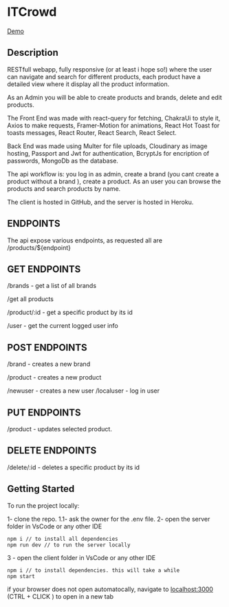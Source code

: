 # ITCrowd

[Demo](https://spardutti.github.io/ITCrowd/#/)

## Description

RESTfull webapp, fully responsive (or at least i hope so!)  where the user can navigate and search for different products,
each product have a detailed view where it display all the product information.

As an Admin you will be able to create products and brands, delete and edit products.

The Front End was made with react-query for fetching, ChakraUi to style it, Axios to make requests,
Framer-Motion for animations, React Hot Toast for toasts messages, React Router, React Search, React Select.

Back End was made using Multer for file uploads, Cloudinary as image hosting, Passport and Jwt for authentication, BcryptJs for encription of passwords, MongoDb as the database.

The api workflow is: you log in as admin, create a brand (you cant create a product without a brand ), create a product.
As an user you can browse the products and search products by name.

The client is hosted in GitHub, and the server is hosted in Heroku.

## ENDPOINTS

The api expose various endpoints, as requested all are /products/${endpoint}

## GET ENDPOINTS

/brands - get a list of all brands

/get all products

/product/:id - get a specific product by its id

/user - get the current logged user info

## POST ENDPOINTS

/brand - creates a new brand

/product - creates a new product

/newuser - creates a new user
/localuser - log in user

## PUT ENDPOINTS

/product - updates selected product.

## DELETE ENDPOINTS

/delete/:id - deletes a specific product by its id

## Getting Started

To run the project locally:

1- clone the repo. 
1.1- ask the owner for the .env file. 
2- open the server folder in VsCode or any other IDE
```
npm i // to install all dependencies
npm run dev // to run the server locally
```
3 - open the client folder in VsCode or any other IDE
```
npm i // to install dependencies. this will take a while
npm start
```
if your browser does not open automatocally, navigate to  [localhost:3000](http://localhost:3000) (CTRL + CLICK ) to open in a new tab

